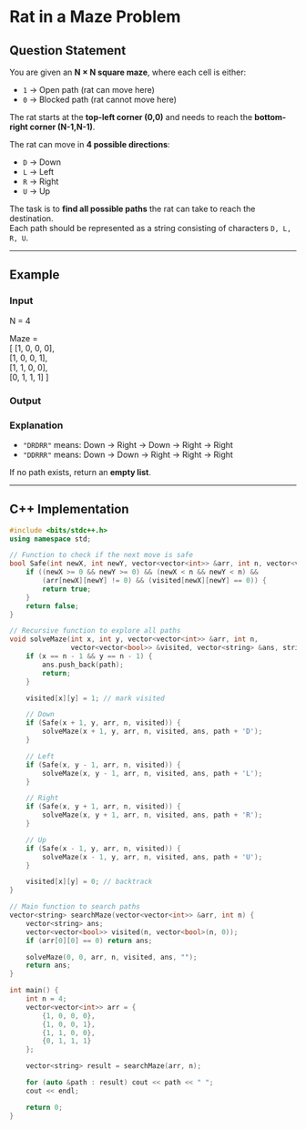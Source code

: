 # Rat in a Maze Problem

## Question Statement
You are given an **N × N square maze**, where each cell is either:  
- `1` → Open path (rat can move here)  
- `0` → Blocked path (rat cannot move here)  

The rat starts at the **top-left corner (0,0)** and needs to reach the **bottom-right corner (N-1,N-1)**.  

The rat can move in **4 possible directions**:  
- `D` → Down  
- `L` → Left  
- `R` → Right  
- `U` → Up  

The task is to **find all possible paths** the rat can take to reach the destination.  
Each path should be represented as a string consisting of characters `D, L, R, U`.

---

## Example

### Input
N = 4  

Maze =  
[
  [1, 0, 0, 0],  
  [1, 0, 0, 1],  
  [1, 1, 0, 0],  
  [0, 1, 1, 1]  ]



### Output

### Explanation
- `"DRDRR"` means: Down → Right → Down → Right → Right  
- `"DDRRR"` means: Down → Down → Right → Right → Right  

If no path exists, return an **empty list**.

---

## C++ Implementation

```cpp
#include <bits/stdc++.h>
using namespace std;

// Function to check if the next move is safe
bool Safe(int newX, int newY, vector<vector<int>> &arr, int n, vector<vector<bool>> &visited) {
    if ((newX >= 0 && newY >= 0) && (newX < n && newY < n) &&
        (arr[newX][newY] != 0) && (visited[newX][newY] == 0)) {
        return true;
    }
    return false;
}

// Recursive function to explore all paths
void solveMaze(int x, int y, vector<vector<int>> &arr, int n,
               vector<vector<bool>> &visited, vector<string> &ans, string path) {
    if (x == n - 1 && y == n - 1) {
        ans.push_back(path);
        return;
    }

    visited[x][y] = 1; // mark visited

    // Down
    if (Safe(x + 1, y, arr, n, visited)) {
        solveMaze(x + 1, y, arr, n, visited, ans, path + 'D');
    }

    // Left
    if (Safe(x, y - 1, arr, n, visited)) {
        solveMaze(x, y - 1, arr, n, visited, ans, path + 'L');
    }

    // Right
    if (Safe(x, y + 1, arr, n, visited)) {
        solveMaze(x, y + 1, arr, n, visited, ans, path + 'R');
    }

    // Up
    if (Safe(x - 1, y, arr, n, visited)) {
        solveMaze(x - 1, y, arr, n, visited, ans, path + 'U');
    }

    visited[x][y] = 0; // backtrack
}

// Main function to search paths
vector<string> searchMaze(vector<vector<int>> &arr, int n) {
    vector<string> ans;
    vector<vector<bool>> visited(n, vector<bool>(n, 0));
    if (arr[0][0] == 0) return ans;

    solveMaze(0, 0, arr, n, visited, ans, "");
    return ans;
}

int main() {
    int n = 4;
    vector<vector<int>> arr = {
        {1, 0, 0, 0},
        {1, 0, 0, 1},
        {1, 1, 0, 0},
        {0, 1, 1, 1}
    };

    vector<string> result = searchMaze(arr, n);

    for (auto &path : result) cout << path << " ";
    cout << endl;

    return 0;
}


